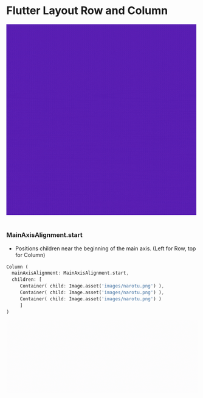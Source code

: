 # Flutter Layout Row and Column
<img src='Images/mainAxisAlignment.gif' width="500"/>

# 
### MainAxisAlignment.start
* Positions children near the beginning of the main axis. (Left for Row, top for Column)

``` dart
Column (
  mainAxisAlignment: MainAxisAlignment.start,
  children: [
     Container( child: Image.asset('images/narotu.png') ),
     Container( child: Image.asset('images/narotu.png') ),
     Container( child: Image.asset('images/narotu.png') )
     ]
)
``` 
<img src="Images/Flutter_MainAxisAlignment_start.gif"/>


